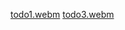 [todo1.webm](https://github.com/MaiElkhodery/TodoWithRetrofitAndCompose/assets/105084125/d72cfae4-ba40-4c62-84e8-49c00939c0b3)
[todo3.webm](https://github.com/MaiElkhodery/TodoWithRetrofitAndCompose/assets/105084125/58c6977d-e05d-47ac-a64e-f1f877dda6ed)
